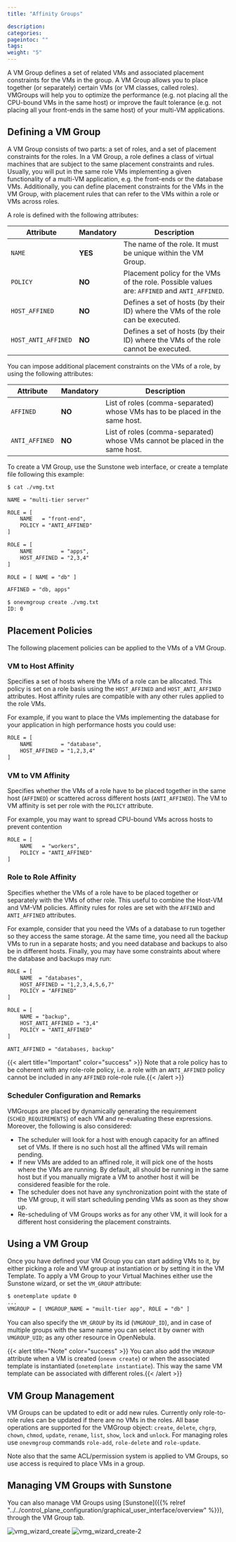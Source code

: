 ```yaml
---
title: "Affinity Groups"

description:
categories:
pageintoc: ""
tags:
weight: "5"
---
```


<a id="vmgroups"></a>

<!--# Virtual Machine Affinity -->

A VM Group defines a set of related VMs and associated placement constraints for the VMs in the group. A VM Group allows you to place together (or separately) certain VMs (or VM classes, called roles). VMGroups will help you to optimize the performance (e.g. not placing all the CPU-bound VMs in the same host) or improve the fault tolerance (e.g. not placing all your front-ends in the same host) of your multi-VM applications.

## Defining a VM Group

A VM Group consists of two parts: a set of roles, and a set of placement constraints for the roles. In a VM Group, a role defines a class of virtual machines that are subject to the same placement constraints and rules. Usually, you will put in the same role VMs implementing a given functionality of a multi-VM application, e.g. the front-ends or the database VMs. Additionally, you can define placement constraints for the VMs in the VM Group, with placement rules that can refer to the VMs within a role or VMs across roles.

A role is defined with the following attributes:

| Attribute           | Mandatory   | Description                                                                                  |
|---------------------|-------------|----------------------------------------------------------------------------------------------|
| `NAME`              | **YES**     | The name of the role. It must be unique within the VM Group.                                 |
| `POLICY`            | **NO**      | Placement policy for the VMs of the role. Possible values are: `AFFINED` and `ANTI_AFFINED`. |
| `HOST_AFFINED`      | **NO**      | Defines a set of hosts (by their ID) where the VMs of the role can be executed.              |
| `HOST_ANTI_AFFINED` | **NO**      | Defines a set of hosts (by their ID) where the VMs of the role cannot be executed.           |

You can impose additional placement constraints on the VMs of a role, by using the following attributes:

| Attribute      | Mandatory   | Description                                                                  |
|----------------|-------------|------------------------------------------------------------------------------|
| `AFFINED`      | **NO**      | List of roles (comma-separated) whose VMs has to be placed in the same host. |
| `ANTI_AFFINED` | **NO**      | List of roles (comma-separated) whose VMs cannot be placed in the same host. |

To create a VM Group, use the Sunstone web interface, or create a template file following this example:

```default
$ cat ./vmg.txt

NAME = "multi-tier server"

ROLE = [
    NAME   = "front-end",
    POLICY = "ANTI_AFFINED"
]

ROLE = [
    NAME         = "apps",
    HOST_AFFINED = "2,3,4"
]

ROLE = [ NAME = "db" ]

AFFINED = "db, apps"

$ onevmgroup create ./vmg.txt
ID: 0
```

## Placement Policies

The following placement policies can be applied to the VMs of a VM Group.

### VM to Host Affinity

Specifies a set of hosts where the VMs of a role can be allocated. This policy is set on a role basis using the `HOST_AFFINED` and `HOST_ANTI_AFFINED` attributes. Host affinity rules are compatible with any other rules applied to the role VMs.

For example, if you want to place the VMs implementing the database for your application in high performance hosts you could use:

```default
ROLE = [
    NAME         = "database",
    HOST_AFFINED = "1,2,3,4"
]
```

### VM to VM Affinity

Specifies whether the VMs of a role have to be placed together in the same host (`AFFINED`) or scattered across different hosts (`ANTI_AFFINED`). The VM to VM affinity is set per role with the `POLICY` attribute.

For example, you may want to spread CPU-bound VMs across hosts to prevent contention

```default
ROLE = [
    NAME   = "workers",
    POLICY = "ANTI_AFFINED"
]
```

### Role to Role Affinity

Specifies whether the VMs of a role have to be placed together or separately with the VMs of other role. This useful to combine the Host-VM and VM-VM policies. Affinity rules for roles are set with the `AFFINED` and `ANTI_AFFINED` attributes.

For example, consider that you need the VMs of a database to run together so they access the same storage. At the same time, you need all the backup VMs to run in a separate hosts; and you need database and backups to also be in different hosts. Finally, you may have some constraints about where the database and backups may run:

```default
ROLE = [
    NAME  = "databases",
    HOST_AFFINED = "1,2,3,4,5,6,7"
    POLICY = "AFFINED"
]

ROLE = [
    NAME = "backup",
    HOST_ANTI_AFFINED = "3,4"
    POLICY = "ANTI_AFFINED"
]

ANTI_AFFINED = "databases, backup"
```

{{< alert title="Important" color="success" >}}
Note that a role policy has to be coherent with any role-role policy, i.e. a role with an `ANTI_AFFINED` policy cannot be included in any `AFFINED` role-role rule.{{< /alert >}} 

### Scheduler Configuration and Remarks

VMGroups are placed by dynamically generating the requirement (`SCHED_REQUIREMENTS`) of each VM and re-evaluating these expressions. Moreover, the following is also considered:

* The scheduler will look for a host with enough capacity for an affined set of VMs. If there is no such host all the affined VMs will remain pending.
* If new VMs are added to an affined role, it will pick one of the hosts where the VMs are running. By default, all should be running in the same host but if you manually migrate a VM to another host it will be considered feasible for the role.
* The scheduler does not have any synchronization point with the state of the VM group, it will start scheduling pending VMs as soon as they show up.
* Re-scheduling of VM Groups works as for any other VM, it will look for a different host considering the placement constraints.

## Using a VM Group

Once you have defined your VM Group you can start adding VMs to it, by either picking a role and VM group at instantiation or by setting it in the VM Template. To apply a VM Group to your Virtual Machines either use the Sunstone wizard, or set the `VM_GROUP` attribute:

```default
$ onetemplate update 0
...
VMGROUP = [ VMGROUP_NAME = "muilt-tier app", ROLE = "db" ]
```

You can also specify the `VM_GROUP` by its id (`VMGROUP_ID`), and in case of multiple groups with the same name you can select it by owner with `VMGROUP_UID`; as any other resource in OpenNebula.

{{< alert title="Note" color="success" >}}
You can also add the `VMGROUP` attribute when a VM is created (`onevm create`) or when the associated template is instantiated (`onetemplate instantiate`). This way the same VM template can be associated with different roles.{{< /alert >}} 

## VM Group Management

VM Groups can be updated to edit or add new rules. Currently only role-to-role rules can be updated if there are no VMs in the roles. All base operations are supported for the VMGroup object: `create`, `delete`, `chgrp`, `chown`, `chmod`, `update`, `rename`, `list`, `show`, `lock` and `unlock`. For managing roles use `onevmgroup` commands `role-add`, `role-delete` and `role-update`.

Note also that the same ACL/permission system is applied to VM Groups, so use access is required to place VMs in a group.

## Managing VM Groups with Sunstone

You can also manage VM Groups using [Sunstone]({{% relref "../../control_plane_configuration/graphical_user_interface/overview" %}}), through the VM Group tab.

![vmg_wizard_create](/images/vmg_wizard_create.png)
![vmg_wizard_create-2](/images/vmg_wizard_create-2.png)
